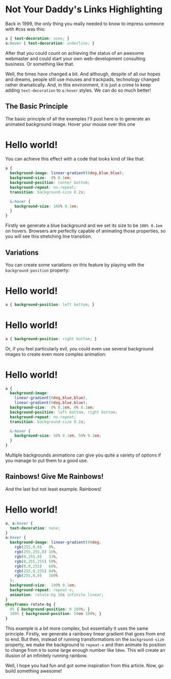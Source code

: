 # Not Your Daddy's Links Highlighting

Back in 1999, the only thing you really needed to know to impress someone
with #css was this:

```css
a { text-decoration: none; }
a:hover { text-decoration: underline; }
```

After that you could count on achieving the status of an awesome webmaster and
could start your own web-development consulting business. Or something like that.

Well, the times have changed a bit. And although, despite of all our hopes and
dreams, people still use mouses and trackpads, technology changed rather
dramatically. And, in this environment, it is just a crime to keep adding
`text-decoration` to `a:hover` styles. We can do so much better!

## The Basic Principle

The basic principle of all the examples I'll post here is to generate an
animated background image. Hover your mouse over this one

<h1><a href="#" class="example-1">Hello world!</a></h1>
<style>
  a.example-1, a.example-1:hover {
    text-decoration:  none;
    background-image: linear-gradient(0deg,rgb(53,152,219),rgb(53,152,219));
    background-size:  0% 0.1em;
    background-position: center bottom;
    background-repeat: no-repeat;
    transition: background-size 0.2s;
  }
  a.example-1:hover {
    background-size: 100% 0.1em;
  }
</style>

You can achieve this effect with a code that looks kind of like that:

```css
a {
  background-image: linear-gradient(0deg,blue,blue);
  background-size:  0% 0.1em;
  background-position: center bottom;
  background-repeat: no-repeat;
  transition: background-size 0.2s;

  &:hover {
    background-size: 100% 0.1em;
  }
}
```

Firstly we generate a blue background and we set its size to be `100% 0.1em`
on hovers. Browsers are perfectly capable of animating those properties, so
you will see this stretching line transition.

## Variations

You can create some variations on this feature by playing with the
`background-position` property:

<h1><a href="#" class="example-2">Hello world!</a></h1>
<style>
  a.example-2, a.example-2:hover {
    text-decoration: none;
    background-image: linear-gradient(0deg,rgb(53,152,219),rgb(53,152,219));
    background-size:  0% 0.1em;
    background-position: left bottom;
    background-repeat: no-repeat;
    transition: background-size 0.2s;
  }
  a.example-2:hover {
    background-size: 100% 0.1em;
  }
</style>

```css
a { background-position: left bottom; }
```

<h1><a href="#" class="example-3">Hello world!</a></h1>
<style>
  a.example-3, a.example-3:hover {
    text-decoration: none;
    background-image: linear-gradient(0deg,rgb(53,152,219),rgb(53,152,219));
    background-size:  0% 0.1em;
    background-position: right bottom;
    background-repeat: no-repeat;
    transition: background-size 0.2s;
  }
  a.example-3:hover {
    background-size: 100% 0.1em;
  }
</style>

```css
a { background-position: right bottom; }
```

Or, if you feel particularly evil, you could even use several background images
to create even more complex animation:

<h1><a href="#" class="example-4">Hello world!</a></h1>
<style>
  a.example-4, a.example-4:hover {
    text-decoration: none;
    background-image:
      linear-gradient(0deg,rgb(53,152,219),rgb(53,152,219)),
      linear-gradient(0deg,rgb(53,152,219),rgb(53,152,219));
    background-size:  0% 0.1em, 0% 0.1em;
    background-position: left bottom, right bottom;
    background-repeat: no-repeat;
    transition: background-size 0.2s;
  }
  a.example-4:hover {
    background-size: 50% 0.1em, 50% 0.1em;
  }
</style>

```css
a {
  background-image:
    linear-gradient(0deg,blue,blue),
    linear-gradient(0deg,blue,blue);
  background-size:  0% 0.1em, 0% 0.1em;
  background-position: left bottom, right bottom;
  background-repeat: no-repeat;
  transition: background-size 0.2s;

  &:hover {
    background-size: 50% 0.1em, 50% 0.1em;
  }
}
```

Multiple backgrounds animations can give you quite a variety of options if you
manage to put them to a good use.

## Rainbows! Give Me Rainbows!

And the last but not least example. Rainbows!

<h1><a href="#" class="example-5">Hello world!</a></h1>
<style>
  a.example-5, a.example-5:hover {
    text-decoration: none;
    background-image: linear-gradient(90deg,
      rgb(255,0,0)   0%,
      rgb(255,255,0) 16%,
      rgb(0,255,0)   33%,
      rgb(0,255,255) 50%,
      rgb(0,0,255)   66%,
      rgb(255,0,255) 84%,
      rgb(255,0,0)   100%
    );
    background-size:  0% 0.1em;
    background-position: left bottom;
    background-repeat: repeat-x;
    transition: none;
  }
  a.example-5:hover {
    background-size:  100% 0.1em;
    animation: rotate-bg 10s infinite linear;
  }
  @keyframes rotate-bg {
    0% { background-position: 0 100%; }
    100% { background-position: 50em 100%; }
  }
</style>

```css
a, a:hover {
  text-decoration: none;
}
a:hover {
  background-image: linear-gradient(90deg,
    rgb(255,0,0)   0%,
    rgb(255,255,0) 16%,
    rgb(0,255,0)   33%,
    rgb(0,255,255) 50%,
    rgb(0,0,255)   66%,
    rgb(255,0,255) 84%,
    rgb(255,0,0)   100%
  );
  background-size:  100% 0.1em;
  background-repeat: repeat-x;
  animation: rotate-bg 10s infinite linear;
}
@keyframes rotate-bg {
  0% { background-position: 0 100%; }
  100% { background-position: 50em 100%; }
}
```

This example is a bit more complex, but essentially it uses the same principle.
Firstly, we generate a rainbowy linear gradient that goes from end to end. But
then, instead of running transformations on the `background-size` property, we
make the background to `repeat-x` and then animate its position to change
from `0` to some large enough number like `50em`. This will create an illusion
of an infinitely running rainbow.

Well, I hope you had fun and got some inspiration from this article. Now, go
build something awesome!
